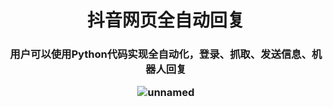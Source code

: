 <p align="center"><![unnamed](https://github.com/user-attachments/assets/b69b1067-018b-42fd-9562-a7c2998e4dca)></p>

<h1 align="center">抖音网页全自动回复</h1>

<h3 align="center">用户可以使用Python代码实现全自动化，登录、抓取、发送信息、机器人回复

![unnamed](https://github.com/user-attachments/assets/b69b1067-018b-42fd-9562-a7c2998e4dca)
